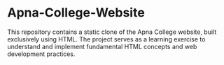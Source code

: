 # Apna-College-Website
This repository contains a static clone of the Apna College website, built exclusively using HTML. The project serves as a learning exercise to understand and implement fundamental HTML concepts and web development practices.
